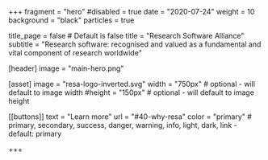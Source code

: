 +++
fragment = "hero"
#disabled = true
date = "2020-07-24"
weight = 10
background = "black"
particles = true

title_page = false # Default is false
title = "Research Software Alliance"
subtitle = "Research software: recognised and valued as a fundamental and vital component of research worldwide"

[header]
  image = "main-hero.png"

[asset]
  image = "resa-logo-inverted.svg"
  width = "750px" # optional - will default to image width
  #height = "150px" # optional - will default to image height

[[buttons]]
  text = "Learn more"
  url = "#40-why-resa"
  color = "primary" # primary, secondary, success, danger, warning, info, light, dark, link - default: primary

+++
